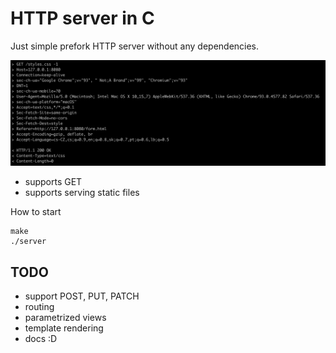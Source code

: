 # HTTP server in C

Just simple prefork HTTP server without any dependencies.

![screenshot](./.img/screen.png "Screenshot")

- supports GET
- supports serving static files

How to start

```
make
./server
```

## TODO

- support POST, PUT, PATCH
- routing
- parametrized views
- template rendering
- docs :D

